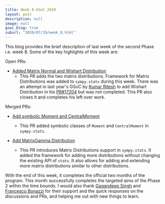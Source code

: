 ```yaml
---
title: Week 8-GSoC 2020
layout: post
description: null
image: null
gsoc_blog: true
suburl: "2020/07/19/week_8.html"
---
```


This blog provides the brief description of last week of the second Phase i.e. week 8.
Some of the key highlights of this week are:

Open PRs:

* [Added Matrix Normal and Wishart Distribution](https://github.com/sympy/sympy/pull/19795)
  * This PR adds the two matrix distributions. Framework for Matrix Distributions was added to `sympy.stats` during this week. There was an attempt in last year's GSoC by [Kumar Ritesh](https://github.com/ritesh99rakesh) to add Wishart Distribution in his [PR#17204](https://github.com/sympy/sympy/pull/17204) but was not completed. This PR also closes it and completes his left over work.

Merged PRs:

* [Add symbolic Moment and CentralMoment](https://github.com/sympy/sympy/pull/19724)
  * This PR added symbolic classes of `Moment` and `CentralMoment` in `sympy.stats`.

* [Add MatrixGamma Distribution](https://github.com/sympy/sympy/pull/19734)
  * This PR introduces Matrix Distributions support in `sympy.stats`. It added the framework for adding more distributions without changing the existing API of `stats`. It also allows for adding and extending more matrix distributions similar to other distributions.

With the end of this week, it completes the official two months of the program. This month successfully completes the targeted aims of the Phase 2 within the time bounds. I would also thank [Gagandeep Singh](https://github.com/czgdp1807) and [Francesco Bonazzi](https://github.com/Upabjojr) for their support and the quick responses on the discussions and PRs, and helping me out with new things to learn.
